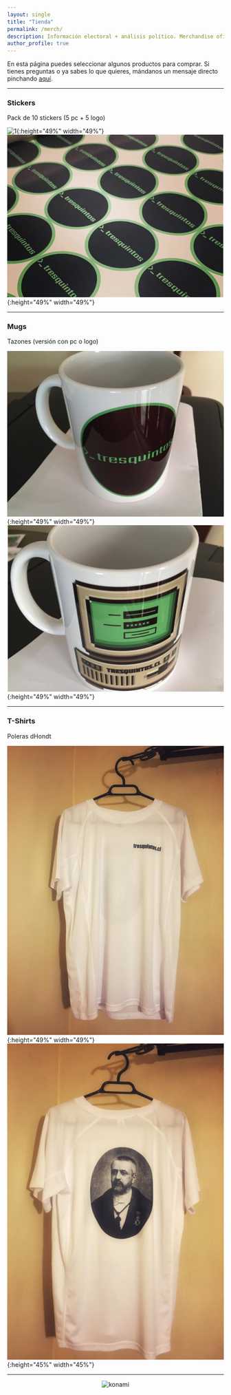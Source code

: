 ```yaml
---
layout: single
title: "Tienda"
permalink: /merch/
description: Información electoral + análisis político. Merchandise oficial de Tresquintos.
author_profile: true
---
```


En esta página puedes seleccionar algunos productos para comprar. Si tienes preguntas o ya sabes lo que quieres, mándanos un mensaje directo pinchando [aquí](https://twitter.com/tresquintos).


---
### Stickers

Pack de 10 stickers (5 pc + 5 logo)

![1](/images/brand/merch/merch_pc3.jpeg){:height="49%" width="49%"} ![1](/images/brand/merch/merch_sticker6.png){:height="49%" width="49%"}


---
### Mugs

Tazones (versión con pc o logo)

![1](/images/brand/merch/merch_mug1.jpeg){:height="49%" width="49%"} ![1](/images/brand/merch/merch_mug2.jpeg){:height="49%" width="49%"}


---
### T-Shirts

Poleras dHondt

![1](/images/brand/merch/merch_polera2.jpeg){:height="49%" width="49%"} ![2](/images/brand/merch/merch_polera1.jpeg){:height="45%" width="45%"}


---

<!-- NES -->
<style>
.aligncenter {
    text-align: center;
}
</style>
<p class="aligncenter">
    <img src="/images/nes.png" width="30" height="30" alt="konami" />
</p>
<script src="/js/topsecret.js"></script>


<!-- Favicon -->
<link rel="apple-touch-icon" sizes="180x180" href="/apple-touch-icon.png">
<link rel="icon" type="image/png" sizes="32x32" href="/favicon-32x32.png">
<link rel="icon" type="image/png" sizes="16x16" href="/favicon-16x16.png">
<link rel="manifest" href="/site.webmanifest">
<link rel="mask-icon" href="/safari-pinned-tab.svg" color="#5bbad5">
<meta name="msapplication-TileColor" content="#b91d47">
<meta name="theme-color" content="#ffffff">
